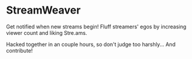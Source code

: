 StreamWeaver
=============

Get notified when new streams begin! Fluff streamers' egos by
increasing viewer count and liking Stre.ams. 

Hacked together in an couple hours, so don't judge too harshly... And contribute!
